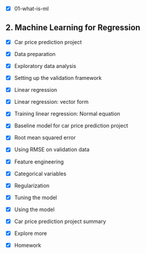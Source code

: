 - [x] 01-what-is-ml

## 2. Machine Learning for Regression

- [x] Car price prediction project

- [x] Data preparation

- [x] Exploratory data analysis

- [x] Setting up the validation framework

- [x] Linear regression

- [x] Linear regression: vector form

- [x] Training linear regression: Normal equation

- [x] Baseline model for car price prediction project

- [x] Root mean squared error

- [x] Using RMSE on validation data

- [x] Feature engineering

- [x] Categorical variables

- [x] Regularization

- [x] Tuning the model

- [x] Using the model

- [x] Car price prediction project summary

- [x] Explore more

- [x] Homework
